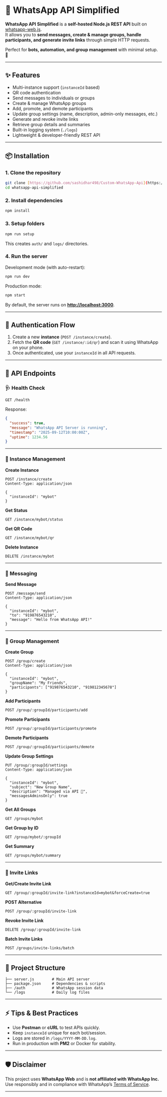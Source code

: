 
# 📱 WhatsApp API Simplified

**WhatsApp API Simplified** is a **self-hosted Node.js REST API** built on [whatsapp-web.js](https://github.com/pedroslopez/whatsapp-web.js).  
It allows you to **send messages, create & manage groups, handle participants, and generate invite links** through simple HTTP requests.  

Perfect for **bots, automation, and group management** with minimal setup. 🚀  

---

## ✨ Features
- Multi-instance support (`instanceId` based)
- QR code authentication
- Send messages to individuals or groups
- Create & manage WhatsApp groups
- Add, promote, and demote participants
- Update group settings (name, description, admin-only messages, etc.)
- Generate and revoke invite links
- Retrieve group details and summaries
- Built-in logging system (`./logs`)
- Lightweight & developer-friendly REST API

---

## 📦 Installation

### 1. Clone the repository
```bash
git clone [https://github.com/sashidhar498/Custom-WhatsApp-Api](https://github.com/sashidhar498/Custom-WhatsApp-Api)
cd whatsapp-api-simplified
````

### 2. Install dependencies

```bash
npm install
```

### 3. Setup folders

```bash
npm run setup
```

This creates `auth/` and `logs/` directories.

### 4. Run the server

Development mode (with auto-restart):

```bash
npm run dev
```

Production mode:

```bash
npm start
```

By default, the server runs on **[http://localhost:3000](http://localhost:3000)**.

---

## 🔑 Authentication Flow

1. Create a new **instance** (`POST /instance/create`).
2. Fetch the **QR code** (`GET /instance/:id/qr`) and scan it using WhatsApp on your phone.
3. Once authenticated, use your `instanceId` in all API requests.

---

## 📡 API Endpoints

### 🩺 Health Check

```http
GET /health
```

Response:

```json
{
  "success": true,
  "message": "WhatsApp API Server is running",
  "timestamp": "2025-09-12T10:00:00Z",
  "uptime": 1234.56
}
```

---

### 🔧 Instance Management

**Create Instance**

```http
POST /instance/create
Content-Type: application/json

{
  "instanceId": "mybot"
}
```

**Get Status**

```http
GET /instance/mybot/status
```

**Get QR Code**

```http
GET /instance/mybot/qr
```

**Delete Instance**

```http
DELETE /instance/mybot
```

---

### 💬 Messaging

**Send Message**

```http
POST /message/send
Content-Type: application/json

{
  "instanceId": "mybot",
  "to": "919876543210",
  "message": "Hello from WhatsApp API!"
}
```

---

### 👥 Group Management

**Create Group**

```http
POST /group/create
Content-Type: application/json

{
  "instanceId": "mybot",
  "groupName": "My Friends",
  "participants": ["919876543210", "919812345678"]
}
```

**Add Participants**

```http
POST /group/:groupId/participants/add
```

**Promote Participants**

```http
POST /group/:groupId/participants/promote
```

**Demote Participants**

```http
POST /group/:groupId/participants/demote
```

**Update Group Settings**

```http
PUT /group/:groupId/settings
Content-Type: application/json

{
  "instanceId": "mybot",
  "subject": "New Group Name",
  "description": "Managed via API 🚀",
  "messagesAdminsOnly": true
}
```

**Get All Groups**

```http
GET /groups/mybot
```

**Get Group by ID**

```http
GET /group/mybot/:groupId
```

**Get Summary**

```http
GET /groups/mybot/summary
```

---

### 🔗 Invite Links

**Get/Create Invite Link**

```http
GET /group/:groupId/invite-link?instanceId=mybot&forceCreate=true
```

**POST Alternative**

```http
POST /group/:groupId/invite-link
```

**Revoke Invite Link**

```http
DELETE /group/:groupId/invite-link
```

**Batch Invite Links**

```http
POST /groups/invite-links/batch
```

---

## 📂 Project Structure

```
├── server.js        # Main API server
├── package.json     # Dependencies & scripts
├── /auth            # WhatsApp session data
└── /logs            # Daily log files
```

---

## ⚡ Tips & Best Practices

* Use **Postman** or **cURL** to test APIs quickly.
* Keep `instanceId` unique for each bot/session.
* Logs are stored in `/logs/YYYY-MM-DD.log`.
* Run in production with **PM2** or Docker for stability.

---

## 🛡️ Disclaimer

This project uses **WhatsApp Web** and is **not affiliated with WhatsApp Inc.**
Use responsibly and in compliance with WhatsApp’s [Terms of Service](https://www.whatsapp.com/legal/terms-of-service).

---

